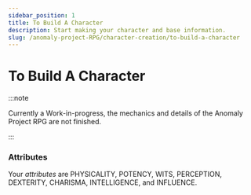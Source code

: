 ```yaml
---
sidebar_position: 1
title: To Build A Character
description: Start making your character and base information.
slug: /anomaly-project-RPG/character-creation/to-build-a-character
---
```


# To Build A Character

:::note

Currently a Work-in-progress, the mechanics and details of the Anomaly Project RPG are not finished.

:::

### Attributes
Your *attributes* are PHYSICALITY, POTENCY, WITS, PERCEPTION, DEXTERITY, CHARISMA, INTELLIGENCE, and INFLUENCE.